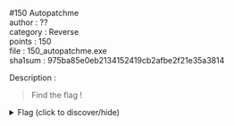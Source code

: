 #150 Autopatchme  
author : ??  
category : Reverse  
points : 150  
file : 150_autopatchme.exe  
sha1sum : 975ba85e0eb2134152419cb2afbe2f21e35a3814  
  
Description :  
>
> Find the flag !
>
  
<details>  
    <summary>Flag (click to discover/hide)</summary>  
    <p>GH16{y0u_c4nt_x0r_m3}</p>  
</details>  
